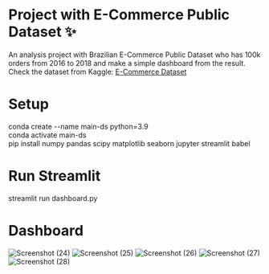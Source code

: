 # Project with E-Commerce Public Dataset ✨
An analysis project with Brazilian E-Commerce Public Dataset who has 100k orders from 2016 to 2018 and make a simple dashboard from the result.
<br> Check the dataset from Kaggle: [E-Commerce Dataset](https://www.kaggle.com/datasets/olistbr/brazilian-ecommerce?select=olist_order_payments_dataset.csv "E-Commerce Dataset")

# Setup
conda create --name main-ds python=3.9
<br> conda activate main-ds
<br> pip install numpy pandas scipy matplotlib seaborn jupyter streamlit babel

# Run Streamlit
streamlit run dashboard.py

# Dashboard
![Screenshot (24)](https://github.com/nessyahra/project-dashboard/assets/149363930/122c78a5-c6e5-4b8f-b3f5-363dd71136e5)
![Screenshot (25)](https://github.com/nessyahra/project-dashboard/assets/149363930/93232f75-597b-4026-a587-3dc1238f32cf)
![Screenshot (26)](https://github.com/nessyahra/project-dashboard/assets/149363930/effbf3a3-e9f6-4bf0-8519-f7143c470135)
![Screenshot (27)](https://github.com/nessyahra/project-dashboard/assets/149363930/0c3b3506-60df-4ef5-8d39-cd281b462eff)
![Screenshot (28)](https://github.com/nessyahra/project-dashboard/assets/149363930/0366a58a-0cb1-477e-b288-c7abbe072bcc)
